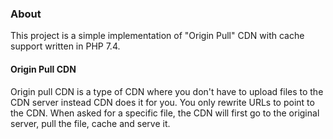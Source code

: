 ### About

This project is a simple implementation of "Origin Pull" CDN with cache support written in PHP 7.4.

#### Origin Pull CDN

Origin pull CDN is a type of CDN where you don't have to upload files to the CDN server instead CDN does it for you. You only rewrite URLs to point to the CDN. When asked for a specific file, the CDN will first go to the
original server, pull the file, cache and serve it.
